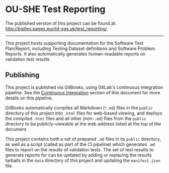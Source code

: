 # OU-SHE Test Reporting

The published version of this project can be found at: http://bgilles.pages.euclid-sgs.uk/test_reporting/

---

This project hosts supporting documentation for the Software Test Plan/Report, including Testing Dataset definitions and
Software Problem Reports. It also automatically generates human-readable reports on validation test results.

## Publishing

This project is published via GitBooks, using GitLab's continuous integration pipeline. See the
[Continuous Integration](#Continuous-Integration) section of this document for more details on this pipeline.

GitBooks automatically compiles all Markdown (`*.md`) files in the `public` directory of this project into `.html` files
for web-based viewing, and deploys the compiled `.html` files and all other (non-`.md`) files from the `public`
directory to be publicly-viewable at the web address listed at the top of the document.

This project contains both a set of prepared `.md` files in its `public` directory, as well as a script (called as part
of the CI pipeline) which generates `.md` files to report on the results of validation tests. The set of test results to
generate reports for can be updated by adding or replacing the results tarballs in the `data` directory of this project 
and updating the `manifest.json` file.
